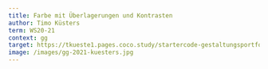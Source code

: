 ```yaml
---
title: Farbe mit Überlagerungen und Kontrasten
author: Timo Küsters
term: WS20-21
context: gg
target: https://tkueste1.pages.coco.study/startercode-gestaltungsportfolio-2020/result-farbe/
image: /images/gg-2021-kuesters.jpg
---
```

